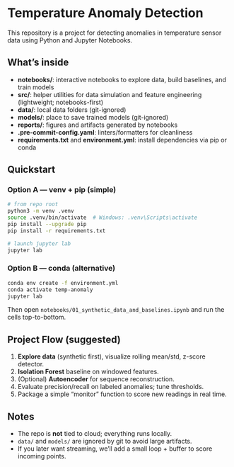 # Temperature Anomaly Detection 

This repository is a project for detecting anomalies in temperature sensor data using Python and Jupyter Notebooks.

## What’s inside
- **notebooks/**: interactive notebooks to explore data, build baselines, and train models
- **src/**: helper utilities for data simulation and feature engineering (lightweight; notebooks-first)
- **data/**: local data folders (git-ignored)
- **models/**: place to save trained models (git-ignored)
- **reports/**: figures and artifacts generated by notebooks
- **.pre-commit-config.yaml**: linters/formatters for cleanliness
- **requirements.txt** and **environment.yml**: install dependencies via pip or conda

## Quickstart

### Option A — venv + pip (simple)
```bash
# from repo root
python3 -m venv .venv
source .venv/bin/activate  # Windows: .venv\Scripts\activate
pip install --upgrade pip
pip install -r requirements.txt

# launch jupyter lab
jupyter lab
```

### Option B — conda (alternative)
```bash
conda env create -f environment.yml
conda activate temp-anomaly
jupyter lab
```

Then open `notebooks/01_synthetic_data_and_baselines.ipynb` and run the cells top-to-bottom.

## Project Flow (suggested)
1. **Explore data** (synthetic first), visualize rolling mean/std, z-score detector.
2. **Isolation Forest** baseline on windowed features.
3. (Optional) **Autoencoder** for sequence reconstruction.
4. Evaluate precision/recall on labeled anomalies; tune thresholds.
5. Package a simple “monitor” function to score new readings in real time.

## Notes
- The repo is **not** tied to cloud; everything runs locally.
- `data/` and `models/` are ignored by git to avoid large artifacts.
- If you later want streaming, we’ll add a small loop + buffer to score incoming points.
